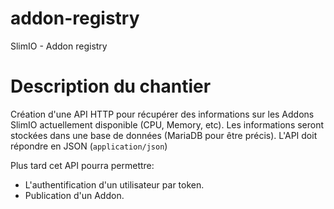 # addon-registry
SlimIO - Addon registry

# Description du chantier
Création d'une API HTTP pour récupérer des informations sur les Addons SlimIO actuellement disponible (CPU, Memory, etc). Les informations seront stockées dans une base de données (MariaDB pour être précis). L'API doit répondre en JSON (`application/json`)

Plus tard cet API pourra permettre:
- L'authentification d'un utilisateur par token.
- Publication d'un Addon.
